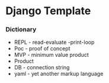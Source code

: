 # Django Template

### Dictionary
- REPL - read-evaluate -print-loop
- Poc - proof of concept
- MVP - minimum value product
- Product
- DB - connection string
- yaml - yet another markup language
